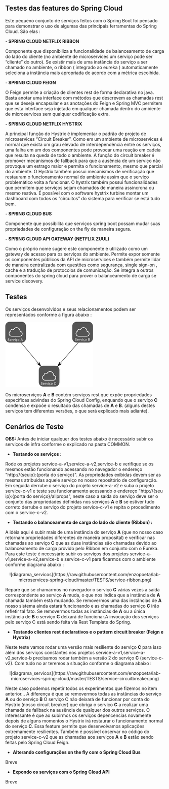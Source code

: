 ## Testes das features do Spring Cloud

Este pequeno conjunto de serviços feitos com o Spring Boot foi pensado para demonstrar o uso de algumas das principais ferramentas do Spring Cloud. São elas :

**- SPRING CLOUD NETFLIX RIBBON**

Componente   que disponibiliza a funcionalidade de balanceamento de carga do lado do cliente (no ambiente de microservices um serviço pode ser “cliente” do outro). Se existir mais de uma instância do
serviço a ser chamado no ambiente, o ribbon ( integrado ao eureka ) automaticamente seleciona a instância mais apropriada de acordo com a métrica escolhida.

**- SPRING CLOUD FEIGN**

O Feign permite a criação de clientes rest de forma declarativa no java. Basta anotar uma interface com métodos que  descrevem as chamadas rest que se deseja encapsular e as anotações do Feign e Spring
MVC permitem que esta interface seja injetada  em qualquer chamada dentro do ambiente de microservices sem qualquer codificação extra.

**- SPRING CLOUD NETFLIX HYSTRIX**

A principal função do Hystrix é implementar o padrão de projeto de microservices “Circuit Breaker”. Como em um ambiente de microservices é normal que exista um grau elevado de interdependência entre os
serviços, uma falha em um dos componentes pode provocar uma reação em cadeia que resulta na queda de todo o ambiente. A função do circuit breaker é promover mecanismos de fallback para que a ausência de
um serviço não provoque um estrago maior e permita o funcionamento, mesmo que parcial do ambiente. O Hystrix também possui mecanismos de verificação que restauram o funcionamento normal do ambiente assim
que o serviço problemático volta a funcionar.  O hystrix também possui funcionalidades que permitem que serviços sejam chamados de maneira assíncrona ou mesmo reativa. É possível com o software hystrix
turbine montar um dashboard com todos os “circuitos” do sistema para verificar se está tudo bem.

**- SPRING CLOUD BUS**

Componente que possibilita que serviços spring boot possam mudar suas propriedades de configuração on the fly de maneira segura.

**- SPRING CLOUD API GATEWAY  (NETFLIX ZUUL)**

Como o próprio nome sugere este componente é utilizado como um gateway de acesso para os serviços do ambiente. Permite expor somente os componentes públicos da API de microservices e também permite lidar
de maneira centralizada com questões como segurança, single sign-on , cache e a tradução de protocolos de comunicação. Se integra a outros componentes do spring cloud para prover o balanceamento de carga
se service discovery.


## Testes


Os serviços desenvolvidos e seus relacionamentos podem ser representados conforme a figura abaixo :


![diagrama_servicos](./services.png)


Os microserviços **A** e **B** contém serviços rest que expõe propriedades específicas advindas do Spring Cloud Config, enquando que o serviço **C** condensa e expoõe o resultado das chamadas de **A** e **B**. (alguns destes serviços tem diferentes versões, o que será explicado mais adiante).

## Cenários de Teste

**OBS:** Antes de iniciar qualquer dos testes abaixo é necessário subir os serviços de infra conforme o explicado na pasta COMMON.

- **Testando os serviços :**

Rode os projetos service-a-v1,service-a-v2,service-b e verifique se os mesmos estão funcionando acessando no navegador o endereço "http://{seuip}:{porta do serviço}". As propriedades exibidas devem ser as mesmas  atribuidas aquele serviço no nosso repositório de configuração. Em seguida derrube o serviço do projeto service-a-v2 e suba o projeto service-c-v1 e teste seu funcionamento acessando o endereço "http://{seu ip}:{porta do serviço}/allprops", neste caso a saída do serviço deve ser o conjunto das propriedades definidas nos serviços **A** e **B** se estiver tudo correto derrube o serviço do projeto service-c-v1 e repita o procedimento com o service-c-v2.

- **Testando o balanceamento de carga do lado do cliente (Ribbon) :**

A idéia aqui é subir mais de uma instância do serviço **A** (que no nosso caso retornam propriedades diferentes de maneira proposital) e verificar nas chamadas ao serviço **C** que as duas instâncias são chamadas devido ao balanceamento de carga provido pelo Ribbon em conjunto com o Eureka. Para este teste é necessário subir os serviços dos projetos service-a-v1,service-a-v2,service-b e service-c-v1 para ficarmos com o ambiente conforme diagrama abaixo :

<p align="center">
![diagrama_servicos](https://raw.githubusercontent.com/enzopoeta/lab-microservices-spring-cloud/master/TESTS/service-ribbon.png)
</p>

Repare que se chamarmos no navegador o serviço **C** várias vezes a saída correspondente ao serviço **A** muda, o que nos indica que a instância de **A** chamada também está mudando. Se removermos uma das instâncias de **A** nosso sistema ainda estará funcionando e as chamadas do serviço **C** irão refletir tal fato. Se removermos todas as instâncias de **A** ou a única instância de **B** o serviço **C** deixará de funcionar.A invocação dos serviços pelo serviço C está sendo feita via Rest Template do Spring.

- **Testando clientes rest declarativos e o pattern circuit breaker (Feign e Hystrix)**

Neste teste vamos rodar uma versão mais resiliente do serviço **C** para isso além dos serviços constantes nos projetos service-a-v1,service-a-v2,service-b precisamos rodar também a versão 2 do serviço **C** (service-c-v2). Com tudo no ar teremos a situação conforme o diagrama abaixo :


<p align="center">
![diagrama_servicos](https://raw.githubusercontent.com/enzopoeta/lab-microservices-spring-cloud/master/TESTS/service-circuitbreaker.png)
</p>

Neste caso podemos  repetir todos os experimentos que fizemos no item anterior... A diferença é que se removermos todas as instâncias do serviço **A** ou do serviço **B** O serviço C não deixará de funcionar por conta do Hystrix (nosso circuit breaker) que obriga o serviço **C** a realizar uma chamada de fallback na ausência de qualquer dos outros serviços. O interessante é que ao subirmos os serviços depencencias novamente depois de alguns momentos o Hystrix irá restaurar o funcionamento normal do serviço **C**. Essa feature permite que desenvolvamos aplicações extremamente resilientes. Também é possível observar no código do projeto service-c-v2 que as chamadas aos serviços **A**  e **B** estão sendo feitas pelo Spring Cloud Feign.


- **Alterando configurações on the fly com o Spring Cloud Bus**

Breve


- **Expondo os serviços com o Spring Cloud API**

Breve
